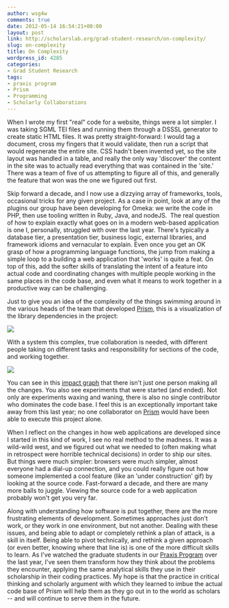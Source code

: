 ```yaml
---
author: wsg4w
comments: true
date: 2012-05-14 16:54:21+00:00
layout: post
link: http://scholarslab.org/grad-student-research/on-complexity/
slug: on-complexity
title: On Complexity
wordpress_id: 4285
categories:
- Grad Student Research
tags:
- praxis program
- Prism
- Programming
- Scholarly Collaborations
---
```


When I wrote my first "real" code for a website, things were a lot simpler. I was taking SGML TEI files and running them through a DSSSL generator to create static HTML files. It was pretty straight-forward: I would tag a document, cross my fingers that it would validate, then run a script that would regenerate the entire site. CSS hadn't been invented yet, so the site layout was handled in a table, and really the only way 'discover' the content in the site was to actually read everything that was contained in the 'site.' There was a team of five of us attempting to figure all of this, and generally the feature that won was the one we figured out first.

Skip forward a decade, and I now use a dizzying array of frameworks, tools, occasional tricks for any given project. As a case in point, look at any of the plugins our group have been developing for Omeka: we write the code in PHP, then use tooling written in Ruby, Java, and nodeJS.  The real question of how to explain exactly what goes on in a modern web-based application is one I, personally, struggled with over the last year. There's typically a database tier, a presentation tier, business logic, external libraries, and framework idioms and vernacular to explain. Even once you get an OK grasp of how a programming language functions, the jump from making a simple loop to a building a web application that 'works' is quite a feat. On top of this, add the softer skills of translating the intent of a feature into actual code and coordinating changes with multiple people working in the same places in the code base, and even what it means to work together in a productive way can be challenging.

Just to give you an idea of the complexity of the things swimming around in the various heads of the team that developed [Prism](http://prism.scholarslab.org), this is a visualization of the library dependencies in the project:

[![](http://www.scholarslab.org/wp-content/uploads/2012/05/gem_graph1-300x30.png)](http://www.scholarslab.org/wp-content/uploads/2012/05/gem_graph1.png)

With a system this complex, true collaboration is needed, with different people taking on different tasks and responsibility for sections of the code, and working together.




[![](http://www.scholarslab.org/wp-content/uploads/2012/05/impact-300x176.png)](http://www.scholarslab.org/wp-content/uploads/2012/05/impact.png)

You can see in this [impact graph](https://github.com/scholarslab/prism/graphs/impact) that there isn't just one person making all the changes. You also see experiments that were started (and ended). Not only are experiments waxing and waning, there is also no single contributor who dominates the code base. I feel this is an exceptionally important take away from this last year; no one collaborator on [Prism](http://prism.scholarslab.org) would have been able to execute this project alone.

When I reflect on the changes in how web applications are developed since I started in this kind of work, I see no real method to the madness. It was a wild-wild west, and we figured out what we needed to (often making what in retrospect were horrible technical decisions) in order to ship our sites. But things were much simpler: browsers were much simpler, almost everyone had a dial-up connection, and you could really figure out how someone implemented a cool feature (like an 'under construction' gif) by looking at the source code. Fast-forward a decade, and there are many more balls to juggle. Viewing the source code for a web application probably won't get you very far.

Along with understanding how software is put together, there are the more frustrating elements of development. Sometimes approaches just don't work, or they work in one environment, but not another. Dealing with these issues, and being able to adapt or completely rethink a plan of attack, is a skill in itself. Being able to pivot technically, and rethink a given approach (or even better, knowing where that line is) is one of the more difficult skills to learn. As I've watched the graduate students in our [Praxis Program](http://praxis.scholarslab.org) over the last year, I've seen them transform how they think about the problems they encounter, applying the same analytical skills they use in their scholarship in their coding practices. My hope is that the practice in critical thinking and scholarly argument with which they learned to imbue the actual code base of Prism will help them as they go out in to the world as scholars -- and will continue to serve them in the future.


